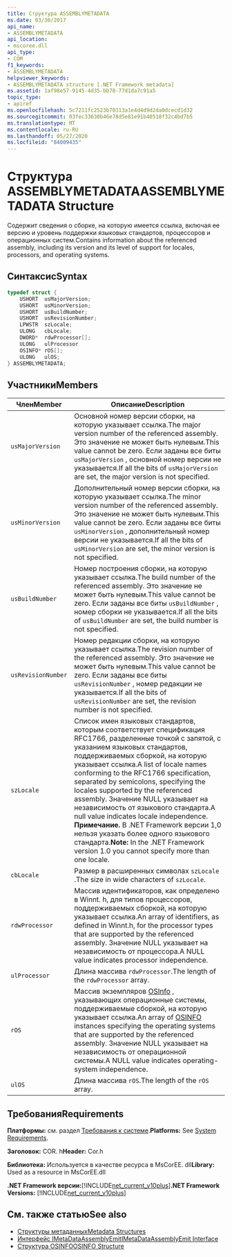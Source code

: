 ```yaml
---
title: Структура ASSEMBLYMETADATA
ms.date: 03/30/2017
api_name:
- ASSEMBLYMETADATA
api_location:
- mscoree.dll
api_type:
- COM
f1_keywords:
- ASSEMBLYMETADATA
helpviewer_keywords:
- ASSEMBLYMETADATA structure [.NET Framework metadata]
ms.assetid: 1af98e57-9145-4d35-bb78-77d1da7c91a5
topic_type:
- apiref
ms.openlocfilehash: 5c7211fc2523b70313a1e4d4d9d2da0dcecd1d32
ms.sourcegitcommit: 03fec33630b46e78d5e81e91b40518f32c4bd7b5
ms.translationtype: MT
ms.contentlocale: ru-RU
ms.lasthandoff: 05/27/2020
ms.locfileid: "84009435"
---
```

# <a name="assemblymetadata-structure"></a><span data-ttu-id="39d2e-102">Структура ASSEMBLYMETADATA</span><span class="sxs-lookup"><span data-stu-id="39d2e-102">ASSEMBLYMETADATA Structure</span></span>
<span data-ttu-id="39d2e-103">Содержит сведения о сборке, на которую имеется ссылка, включая ее версию и уровень поддержки языковых стандартов, процессоров и операционных систем.</span><span class="sxs-lookup"><span data-stu-id="39d2e-103">Contains information about the referenced assembly, including its version and its level of support for locales, processors, and operating systems.</span></span>  
  
## <a name="syntax"></a><span data-ttu-id="39d2e-104">Синтаксис</span><span class="sxs-lookup"><span data-stu-id="39d2e-104">Syntax</span></span>  
  
```cpp  
typedef struct {  
    USHORT  usMajorVersion;  
    USHORT  usMinorVersion;  
    USHORT  usBuildNumber;  
    USHORT  usRevisionNumber;  
    LPWSTR  szLocale;  
    ULONG   cbLocale;  
    DWORD*  rdwProcessor[];  
    ULONG   ulProcessor  
    OSINFO* rOS[];  
    ULONG   ulOS;  
} ASSEMBLYMETADATA;  
```  
  
## <a name="members"></a><span data-ttu-id="39d2e-105">Участники</span><span class="sxs-lookup"><span data-stu-id="39d2e-105">Members</span></span>  
  
|<span data-ttu-id="39d2e-106">Член</span><span class="sxs-lookup"><span data-stu-id="39d2e-106">Member</span></span>|<span data-ttu-id="39d2e-107">Описание</span><span class="sxs-lookup"><span data-stu-id="39d2e-107">Description</span></span>|  
|------------|-----------------|  
|`usMajorVersion`|<span data-ttu-id="39d2e-108">Основной номер версии сборки, на которую указывает ссылка.</span><span class="sxs-lookup"><span data-stu-id="39d2e-108">The major version number of the referenced assembly.</span></span> <span data-ttu-id="39d2e-109">Это значение не может быть нулевым.</span><span class="sxs-lookup"><span data-stu-id="39d2e-109">This value cannot be zero.</span></span> <span data-ttu-id="39d2e-110">Если заданы все биты `usMajorVersion` , основной номер версии не указывается.</span><span class="sxs-lookup"><span data-stu-id="39d2e-110">If all the bits of `usMajorVersion` are set, the major version is not specified.</span></span>|  
|`usMinorVersion`|<span data-ttu-id="39d2e-111">Дополнительный номер версии сборки, на которую указывает ссылка.</span><span class="sxs-lookup"><span data-stu-id="39d2e-111">The minor version number of the referenced assembly.</span></span> <span data-ttu-id="39d2e-112">Это значение не может быть нулевым.</span><span class="sxs-lookup"><span data-stu-id="39d2e-112">This value cannot be zero.</span></span> <span data-ttu-id="39d2e-113">Если заданы все биты `usMinorVersion` , дополнительный номер версии не указывается.</span><span class="sxs-lookup"><span data-stu-id="39d2e-113">If all the bits of `usMinorVersion` are set, the minor version is not specified.</span></span>|  
|`usBuildNumber`|<span data-ttu-id="39d2e-114">Номер построения сборки, на которую указывает ссылка.</span><span class="sxs-lookup"><span data-stu-id="39d2e-114">The build number of the referenced assembly.</span></span> <span data-ttu-id="39d2e-115">Это значение не может быть нулевым.</span><span class="sxs-lookup"><span data-stu-id="39d2e-115">This value cannot be zero.</span></span> <span data-ttu-id="39d2e-116">Если заданы все биты `usBuildNumber` , номер сборки не указывается.</span><span class="sxs-lookup"><span data-stu-id="39d2e-116">If all the bits of `usBuildNumber` are set, the build number is not specified.</span></span>|  
|`usRevisionNumber`|<span data-ttu-id="39d2e-117">Номер редакции сборки, на которую указывает ссылка.</span><span class="sxs-lookup"><span data-stu-id="39d2e-117">The revision number of the referenced assembly.</span></span> <span data-ttu-id="39d2e-118">Это значение не может быть нулевым.</span><span class="sxs-lookup"><span data-stu-id="39d2e-118">This value cannot be zero.</span></span> <span data-ttu-id="39d2e-119">Если заданы все биты `usRevisionNumber` , номер редакции не указывается.</span><span class="sxs-lookup"><span data-stu-id="39d2e-119">If all the bits of `usRevisionNumber` are set, the revision number is not specified.</span></span>|  
|`szLocale`|<span data-ttu-id="39d2e-120">Список имен языковых стандартов, которым соответствует спецификация RFC1766, разделенные точкой с запятой, с указанием языковых стандартов, поддерживаемых сборкой, на которую указывает ссылка.</span><span class="sxs-lookup"><span data-stu-id="39d2e-120">A list of locale names conforming to the RFC1766 specification, separated by semicolons, specifying the locales supported by the referenced assembly.</span></span> <span data-ttu-id="39d2e-121">Значение NULL указывает на независимость от языкового стандарта.</span><span class="sxs-lookup"><span data-stu-id="39d2e-121">A null value indicates locale independence.</span></span> <span data-ttu-id="39d2e-122">**Примечание.**  В .NET Framework версии 1,0 нельзя указать более одного языкового стандарта.</span><span class="sxs-lookup"><span data-stu-id="39d2e-122">**Note:**  In the .NET Framework version 1.0 you cannot specify more than one locale.</span></span>|  
|`cbLocale`|<span data-ttu-id="39d2e-123">Размер в расширенных символах `szLocale` .</span><span class="sxs-lookup"><span data-stu-id="39d2e-123">The size in wide characters of `szLocale`.</span></span>|  
|`rdwProcessor`|<span data-ttu-id="39d2e-124">Массив идентификаторов, как определено в Winnt. h, для типов процессоров, поддерживаемых сборкой, на которую указывает ссылка.</span><span class="sxs-lookup"><span data-stu-id="39d2e-124">An array of identifiers, as defined in Winnt.h, for the processor types that are supported by the referenced assembly.</span></span> <span data-ttu-id="39d2e-125">Значение NULL указывает на независимость от процессора.</span><span class="sxs-lookup"><span data-stu-id="39d2e-125">A NULL value indicates processor independence.</span></span>|  
|`ulProcessor`|<span data-ttu-id="39d2e-126">Длина массива `rdwProcessor`.</span><span class="sxs-lookup"><span data-stu-id="39d2e-126">The length of the `rdwProcessor` array.</span></span>|  
|`rOS`|<span data-ttu-id="39d2e-127">Массив экземпляров [OSInfo](osinfo-structure.md) , указывающих операционные системы, поддерживаемые сборкой, на которую указывает ссылка.</span><span class="sxs-lookup"><span data-stu-id="39d2e-127">An array of [OSINFO](osinfo-structure.md) instances specifying the operating systems that are supported by the referenced assembly.</span></span> <span data-ttu-id="39d2e-128">Значение NULL указывает на независимость от операционной системы.</span><span class="sxs-lookup"><span data-stu-id="39d2e-128">A NULL value indicates operating-system independence.</span></span>|  
|`ulOS`|<span data-ttu-id="39d2e-129">Длина массива `rOS`.</span><span class="sxs-lookup"><span data-stu-id="39d2e-129">The length of the `rOS` array.</span></span>|  
  
## <a name="requirements"></a><span data-ttu-id="39d2e-130">Требования</span><span class="sxs-lookup"><span data-stu-id="39d2e-130">Requirements</span></span>  
 <span data-ttu-id="39d2e-131">**Платформы:** см. раздел [Требования к системе](../../get-started/system-requirements.md).</span><span class="sxs-lookup"><span data-stu-id="39d2e-131">**Platforms:** See [System Requirements](../../get-started/system-requirements.md).</span></span>  
  
 <span data-ttu-id="39d2e-132">**Заголовок:** COR. h</span><span class="sxs-lookup"><span data-stu-id="39d2e-132">**Header:** Cor.h</span></span>  
  
 <span data-ttu-id="39d2e-133">**Библиотека:** Используется в качестве ресурса в MsCorEE. dll</span><span class="sxs-lookup"><span data-stu-id="39d2e-133">**Library:** Used as a resource in MsCorEE.dll</span></span>  
  
 <span data-ttu-id="39d2e-134">**.NET Framework версии:**[!INCLUDE[net_current_v10plus](../../../../includes/net-current-v10plus-md.md)]</span><span class="sxs-lookup"><span data-stu-id="39d2e-134">**.NET Framework Versions:** [!INCLUDE[net_current_v10plus](../../../../includes/net-current-v10plus-md.md)]</span></span>  
  
## <a name="see-also"></a><span data-ttu-id="39d2e-135">См. также статью</span><span class="sxs-lookup"><span data-stu-id="39d2e-135">See also</span></span>

- [<span data-ttu-id="39d2e-136">Структуры метаданных</span><span class="sxs-lookup"><span data-stu-id="39d2e-136">Metadata Structures</span></span>](metadata-structures.md)
- [<span data-ttu-id="39d2e-137">Интерфейс IMetaDataAssemblyEmit</span><span class="sxs-lookup"><span data-stu-id="39d2e-137">IMetaDataAssemblyEmit Interface</span></span>](imetadataassemblyemit-interface.md)
- [<span data-ttu-id="39d2e-138">Структура OSINFO</span><span class="sxs-lookup"><span data-stu-id="39d2e-138">OSINFO Structure</span></span>](osinfo-structure.md)
